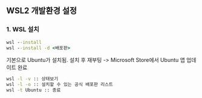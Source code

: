 ## WSL2 개발환경 설정

### 1. WSL 설치
```cmd
wsl --install
wsl --install -d <배포판>
```

기본으로 Ubuntu가 설치됨. 설치 후 재부팅 -> Microsoft Store에서 Ubuntu 앱 업데이트 완료

```cmd
wsl -l -v :: 상태보기
wsl -l -o :: 설치할 수 있는 공식 배포판 리스트
wsl -t Ubuntu :: 종료
```
